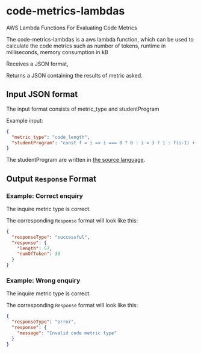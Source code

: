 # code-metrics-lambdas
AWS Lambda Functions For Evaluating Code Metrics

The code-metrics-lambdas is a aws lambda function, 
which can be used to calculate the code metrics 
such as number of tokens, 
runtime in milliseconds,
memory consumption in kB

Receives a JSON format,

Returns a JSON containing the results of metric asked.

## Input JSON format

The input format consists of metric_type and studentProgram

Example input:
```JSON
{
  "metric_type": "code_length",
  "studentProgram": "const f = i => i === 0 ? 0 : i < 3 ? 1 : f(i-1) + f(i-2);"
}
```
The studentProgram are written in [the source language](https://github.com/source-academy/js-slang). 

## Output `Response` Format

### Example: Correct enquiry

The inquire metric type is correct.

The corresponding `Response` format will look like this:
```JSON
{
  "responseType": "successful",
  "response": {
    "length": 57,
    "numOfToken": 33
  }
}
```

### Example: Wrong enquiry

The inquire metric type is correct.

The corresponding `Response` format will look like this:
```JSON
{
  "responseType": "error",
  "response": {
    "message": "Invalid code metric type"
  }
}
```
